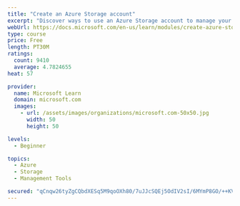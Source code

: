 ```yaml
---
title: "Create an Azure Storage account"
excerpt: "Discover ways to use an Azure Storage account to manage your data for billing, access, and storage location of your blobs, files, queues, and tables."
webUrl: https://docs.microsoft.com/en-us/learn/modules/create-azure-storage-account/
type: course
price: Free
length: PT30M
ratings:
  count: 9410
  average: 4.7824655
heat: 57

provider:
  name: Microsoft Learn
  domain: microsoft.com
  images:
    - url: /assets/images/organizations/microsoft.com-50x50.jpg
      width: 50
      height: 50

levels:
  - Beginner

topics:
  - Azure
  - Storage
  - Management Tools

secured: "qCnqw26tyZgCQbdXESq5M9qoOXh80/7uJJcSQEj5OdIV2sI/6MYmP8GO/++KVisWEIUONKUMUN9BUWHeSeBTc8cP647NsuPSkJ+Xj5FuBfzN6eTestzgRqJA/MLiSewuWCnvqaIj7/Y8zws3XMmKFNPXYID6URC5IxlLOE6FjlpGxu9ZFULpz9Hx45jaidBMDcgWIPbUEmBWtwUmG1qfFE0c3FIfY2G1jKf13MG7f0DxkwPDtxK9c58j/XHs9xeBREdA/2nZhYfN/DRFCaEnKrL0GJS+ax+LPoceV5YlIQeMRr8QNfSuNp25BTniQW9cvsfAYJoe1QA9NHzEsq7s2tCnrTwxbe+/JTVZPInotTFkKAPJrDYhMQjDckV5CYTUnCuRAuGQSVywdugjnJ8tAMbIbKdjGr6KFzhVZOVDfow=;RYv4qq/ZB4toZgQQyxXOaw=="
---
```



